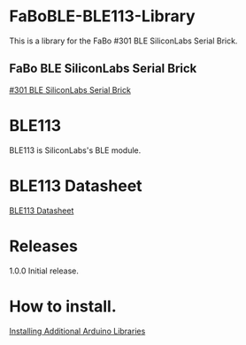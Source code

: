 # FaBoBLE-BLE113-Library

This is a library for the FaBo #301 BLE SiliconLabs Serial Brick.

## FaBo BLE SiliconLabs Serial Brick

[#301 BLE SiliconLabs Serial Brick](http://fabo.io/301.html)

# BLE113

BLE113 is SiliconLabs's BLE module.

# BLE113 Datasheet

[BLE113 Datasheet](http://www.mouser.com/catalog/specsheets/Bluegiga_Technologies_BLE113_Datasheet.pdf)

# Releases

1.0.0 Initial release.

# How to install.

[Installing Additional Arduino Libraries](https://www.arduino.cc/en/Guide/Libraries)
